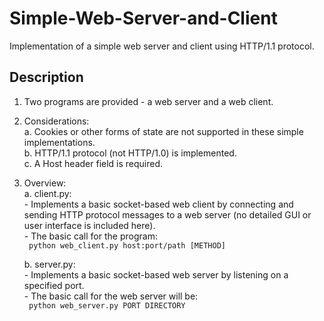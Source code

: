 # Simple-Web-Server-and-Client
Implementation of a simple web server and client using HTTP/1.1 protocol. 

## Description ## 

1. Two programs are provided - a web server and a web client.</br>
2. Considerations:</br>
    a. Cookies or other forms of state are not supported in these simple implementations.</br>
    b. HTTP/1.1 protocol (not HTTP/1.0) is implemented.</br>
    c. A Host header field is required.</br>
3. Overview:</br>
    a. client.py:</br>
       - Implements a basic socket-based web client by connecting and sending HTTP protocol
messages to a web server (no detailed GUI or user interface is included here).</br>
       - The basic call for the program: </br>
        ` python web_client.py host:port/path [METHOD]`

    b. server.py:</br>
       - Implements a basic socket-based web server by listening on a specified port.</br>
       - The basic call for the web server will be: </br>
        ` python web_server.py PORT DIRECTORY`

